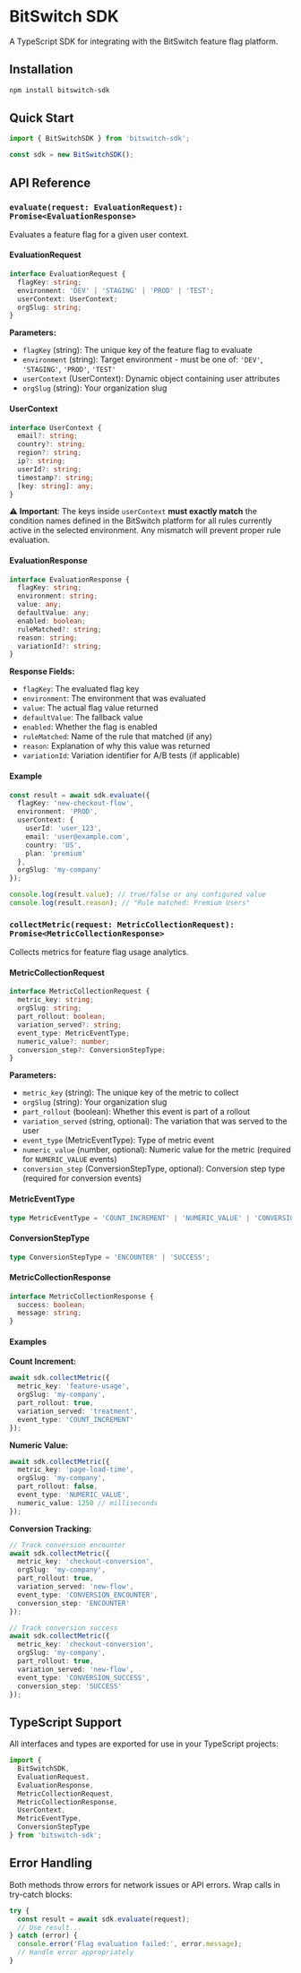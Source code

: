 # BitSwitch SDK

A TypeScript SDK for integrating with the BitSwitch feature flag platform.

## Installation

```bash
npm install bitswitch-sdk
```

## Quick Start

```typescript
import { BitSwitchSDK } from 'bitswitch-sdk';

const sdk = new BitSwitchSDK();
```

## API Reference

### `evaluate(request: EvaluationRequest): Promise<EvaluationResponse>`

Evaluates a feature flag for a given user context.

#### EvaluationRequest

```typescript
interface EvaluationRequest {
  flagKey: string;
  environment: 'DEV' | 'STAGING' | 'PROD' | 'TEST';
  userContext: UserContext;
  orgSlug: string;
}
```

**Parameters:**
- `flagKey` (string): The unique key of the feature flag to evaluate
- `environment` (string): Target environment - must be one of: `'DEV'`, `'STAGING'`, `'PROD'`, `'TEST'`
- `userContext` (UserContext): Dynamic object containing user attributes
- `orgSlug` (string): Your organization slug

#### UserContext

```typescript
interface UserContext {
  email?: string;
  country?: string;
  region?: string;
  ip?: string;
  userId?: string;
  timestamp?: string;
  [key: string]: any;
}
```

⚠️ **Important**: The keys inside `userContext` **must exactly match** the condition names defined in the BitSwitch platform for all rules currently active in the selected environment. Any mismatch will prevent proper rule evaluation.

#### EvaluationResponse

```typescript
interface EvaluationResponse {
  flagKey: string;
  environment: string;
  value: any;
  defaultValue: any;
  enabled: boolean;
  ruleMatched?: string;
  reason: string;
  variationId?: string;
}
```

**Response Fields:**
- `flagKey`: The evaluated flag key
- `environment`: The environment that was evaluated
- `value`: The actual flag value returned
- `defaultValue`: The fallback value
- `enabled`: Whether the flag is enabled
- `ruleMatched`: Name of the rule that matched (if any)
- `reason`: Explanation of why this value was returned
- `variationId`: Variation identifier for A/B tests (if applicable)

#### Example

```typescript
const result = await sdk.evaluate({
  flagKey: 'new-checkout-flow',
  environment: 'PROD',
  userContext: {
    userId: 'user_123',
    email: 'user@example.com',
    country: 'US',
    plan: 'premium'
  },
  orgSlug: 'my-company'
});

console.log(result.value); // true/false or any configured value
console.log(result.reason); // "Rule matched: Premium Users"
```

### `collectMetric(request: MetricCollectionRequest): Promise<MetricCollectionResponse>`

Collects metrics for feature flag usage analytics.

#### MetricCollectionRequest

```typescript
interface MetricCollectionRequest {
  metric_key: string;
  orgSlug: string;
  part_rollout: boolean;
  variation_served?: string;
  event_type: MetricEventType;
  numeric_value?: number;
  conversion_step?: ConversionStepType;
}
```

**Parameters:**
- `metric_key` (string): The unique key of the metric to collect
- `orgSlug` (string): Your organization slug
- `part_rollout` (boolean): Whether this event is part of a rollout
- `variation_served` (string, optional): The variation that was served to the user
- `event_type` (MetricEventType): Type of metric event
- `numeric_value` (number, optional): Numeric value for the metric (required for `NUMERIC_VALUE` events)
- `conversion_step` (ConversionStepType, optional): Conversion step type (required for conversion events)

#### MetricEventType

```typescript
type MetricEventType = 'COUNT_INCREMENT' | 'NUMERIC_VALUE' | 'CONVERSION_ENCOUNTER' | 'CONVERSION_SUCCESS';
```

#### ConversionStepType

```typescript
type ConversionStepType = 'ENCOUNTER' | 'SUCCESS';
```

#### MetricCollectionResponse

```typescript
interface MetricCollectionResponse {
  success: boolean;
  message: string;
}
```

#### Examples

**Count Increment:**
```typescript
await sdk.collectMetric({
  metric_key: 'feature-usage',
  orgSlug: 'my-company',
  part_rollout: true,
  variation_served: 'treatment',
  event_type: 'COUNT_INCREMENT'
});
```

**Numeric Value:**
```typescript
await sdk.collectMetric({
  metric_key: 'page-load-time',
  orgSlug: 'my-company',
  part_rollout: false,
  event_type: 'NUMERIC_VALUE',
  numeric_value: 1250 // milliseconds
});
```

**Conversion Tracking:**
```typescript
// Track conversion encounter
await sdk.collectMetric({
  metric_key: 'checkout-conversion',
  orgSlug: 'my-company',
  part_rollout: true,
  variation_served: 'new-flow',
  event_type: 'CONVERSION_ENCOUNTER',
  conversion_step: 'ENCOUNTER'
});

// Track conversion success
await sdk.collectMetric({
  metric_key: 'checkout-conversion',
  orgSlug: 'my-company',
  part_rollout: true,
  variation_served: 'new-flow',
  event_type: 'CONVERSION_SUCCESS',
  conversion_step: 'SUCCESS'
});
```

## TypeScript Support

All interfaces and types are exported for use in your TypeScript projects:

```typescript
import { 
  BitSwitchSDK,
  EvaluationRequest,
  EvaluationResponse,
  MetricCollectionRequest,
  MetricCollectionResponse,
  UserContext,
  MetricEventType,
  ConversionStepType
} from 'bitswitch-sdk';
```

## Error Handling

Both methods throw errors for network issues or API errors. Wrap calls in try-catch blocks:

```typescript
try {
  const result = await sdk.evaluate(request);
  // Use result...
} catch (error) {
  console.error('Flag evaluation failed:', error.message);
  // Handle error appropriately
}
``` 